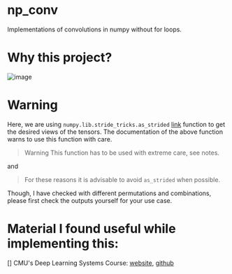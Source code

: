 # np_conv

Implementations of convolutions in numpy without for loops.

# Why this project? 


![image](https://github.com/abhi-glitchhg/np_conv/assets/72816663/6f60d5a3-cbdb-47a9-9bf3-e4f74e2741e9)


# Warning 

Here, we are using `numpy.lib.stride_tricks.as_strided` [link](https://numpy.org/doc/stable/reference/generated/numpy.lib.stride_tricks.as_strided.html) function to get the desired views of the tensors. The documentation of the above function warns to use this function with care. 
> Warning
>This function has to be used with extreme care, see notes. 

and 

> For these reasons it is advisable to avoid `as_strided` when possible.

Though, I have checked with different permutations and combinations, please first check the outputs yourself for your use case. 


# Material I found useful while implementing this:

[] CMU's Deep Learning Systems Course: [website](https://dlsyscourse.org/), [github](https://github.com/dlsyscourse/public_notebooks) 
